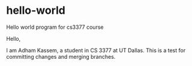 # hello-world
Hello world program for cs3377 course

Hello,

I am Adham Kassem, a student in CS 3377 at UT Dallas.
This is a test for committing changes and merging branches.
